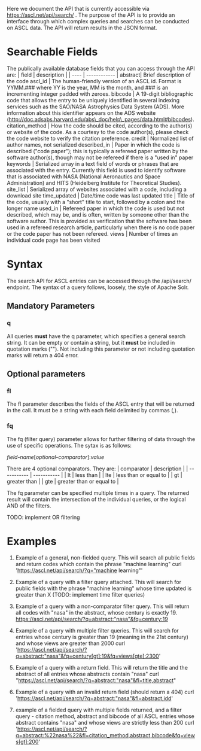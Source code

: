 Here we document the API that is currently accessible via
https://ascl.net/api/search/ .
The purpose of the API is to provide an interface through which complex queries and searches can be conducted on ASCL data. The API will return results in the JSON format.

# Searchable Fields
The publically available database fields that you can access through the API are:
| field | description |
| ---- | ------------ |
abstract| Brief description of the code
ascl\_id |  The human-friendly version of an ASCL id. Format is YYMM.### where YY is the year, MM is the month, and ### is an incrementing integer padded with zeroes.
bibcode | A 19-digit bibliographic code that allows the entry to be uniquely identified in several indexing services such as the SAO/NASA Astrophysics Data System (ADS). More information about this identifier appears on the ADS website (http://doc.adsabs.harvard.edu/abs\_doc/help\_pages/data.html#bibcodes).
citation\_method | How the code should be cited, according to the author(s) or website of the code. As a courtesy to the code author(s), please check the code website to verify the citation preference.
credit | Normalized list of author names, not serialized
described\_in | Paper in which the code is described ("code paper"); this is typically a refereed paper written by the software author(s), though may not be refereed if there is a "used in" paper
keywords | Serialized array in a text field of words or phrases that are associated with the entry. Currently this field is used to identify software that is associated with NASA (National Aeronautics and Space Administration) and HITS (Heidelberg Institute for Theoretical Studies). 
site\_list | Serialized array of websites associated with a code, including a download site
time\_updated | Date/time code was last updated
title | Title of the code, usually with a "short" title to start, followed by a colon and the longer name
used\_in | Refereed paper in which the code is used but not described, which may be, and is often, written by someone other than the software author. This is provided as verification that the software has been used in a refereed research article, particularly when there is no code paper or the code paper has not been refereed.
views | Number of times an individual code page has been visited



# Syntax
The search API for ASCL entries can be accessed through the /api/search/ endpoint. The syntax of a query follows, loosely, the style of Apache Solr. 


## Mandatory Parameters

### q
All queries **must** have the q parameter, which specifies a general search string. It can be empty or contain a string, but it **must** be included in quotation marks (""). Not including this parameter or not including quotation marks will return a 404 error. 


## Optional parameters

### fl
The fl parameter describes the fields of the ASCL entry that will be returned in the call. It must be a string with each field delimited by commas (,). 

### fq
The fq (filter query) parameter allows for further filtering of data through the use of specific operations. The sytax is as follows:

*field-name*[*optional-comparator*]:*value*

There are 4 optional comparators. They are:
| comparator  | description |
| ----------- | ----------- |
| lt | less than |
| lte | less than or equal to |
| gt | greater than |
| gte | greater than or equal to |

The fq parameter can be specified multiple times in a query. The returned result will contain the intersection of the individual queries, or the logical AND of the filters. 

TODO: implement OR filtering


# Examples
1. Example of a general, non-fielded query. This will search all public fields and return codes which contain the phrase "machine learning"
curl 'https://ascl.net/api/search/?q="machine learning"'

2. Example of a query with a filter query attached. This will search for public fields with the phrase "machine learning" whose time updated is greater than X 
(TODO: implement time filter queries)

3. Example of a query with a non-comparator filter query. This will return all codes with "nasa" in the abstract, whose century is exactly 19.
https://ascl.net/api/search/?q=abstract:"nasa"&fq=century:19

3. Example of a query with multiple filter queries. This will search for entries whose century is greater than 19 (meaning in the 21st century) and whose views are greater than 2000
curl 'https://ascl.net/api/search/?q=abstract:"nasa"&fq=century[gt]:19&fq=views[gte]:2300'

4. Example of a query with a return field. This will return the title and the abstract of all entries whose abstracts contain "nasa"
curl "https://ascl.net/api/search/?q=abstract:"nasa"&fl=title,abstract"


5. Example of a query with an invalid return field (should return a 404)
curl 'https://ascl.net/api/search/?q=abstract:"nasa"&fl=abstract,idd'


7. example of a fielded query with multiple fields returned, and a filter query - citation method, abstract and bibcode of all ASCL entries whose abstract contains "nasa" and whose views are strictly less than 200 
curl 'https://ascl.net/api/search/?q=abstract:%22nasa%22&fl=citation_method,abstract,bibcode&fq=views[gt]:200'
